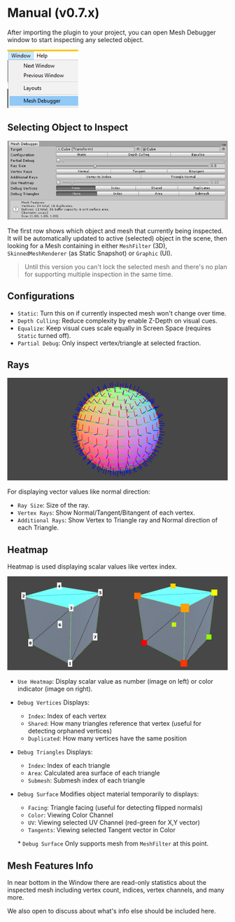 # Manual (v0.7.x)

After importing the plugin to your project, you can open Mesh Debugger window to start inspecting any selected object.

![Window Location](Screenshots/PopTheWindow.png)

## Selecting Object to Inspect

![The Window](Screenshots/Window.png)

The first row shows which object and mesh that currently being inspected. It will be automatically updated to active (selected) object in the scene, then looking for a Mesh containing in either `MeshFilter` (3D), `SkinnedMeshRenderer` (as Static Snapshot) or `Graphic` (UI).

> Until this version you can't lock the selected mesh and there's no plan for supporting multiple inspection in the same time.

## Configurations

+ `Static`: Turn this on if currently inspected mesh won't change over time.
+ `Depth Culling`: Reduce complexity by enable Z-Depth on visual cues.
+ `Equalize`: Keep visual cues scale equally in Screen Space (requires `Static` turned off).
+ `Partial Debug`: Only inspect vertex/triangle at selected fraction.

## Rays

![Ray](Screenshots/Ray.png)

For displaying vector values like normal direction:

+ `Ray Size`: Size of the ray.
+ `Vertex Rays`: Show Normal/Tangent/Bitangent of each vertex.
+ `Additional Rays`: Show Vertex to Triangle ray and Normal direction of each Triangle.

## Heatmap

Heatmap is used displaying scalar values like vertex index.

![Maps](Screenshots/Maps.png)

+ `Use Heatmap`: Display scalar value as number (image on left) or color indicator (image on right).
+ `Debug Vertices` Displays:
  - `Index`: Index of each vertex
  - `Shared`: How many triangles reference that vertex (useful for detecting orphaned vertices)
  - `Duplicated`: How many vertices have the same position
+ `Debug Triangles` Displays:
  - `Index`: Index of each triangle
  - `Area`: Calculated area surface of each triangle
  - `Submesh`: Submesh index of each triangle
+ `Debug Surface` Modifies object material temporarily to displays:
  - `Facing`: Triangle facing (useful for detecting flipped normals)
  - `Color`: Viewing Color Channel
  - `UV`: Viewing selected UV Channel (red-green for X,Y vector)
  - `Tangents`: Viewing selected Tangent vector in Color

  \* `Debug Surface` Only supports mesh from `MeshFilter` at this point.

## Mesh Features Info

In near bottom in the Window there are read-only statistics about the inspected mesh including vertex count, indices, vertex channels, and many more. 

We also open to discuss about what's info else should be included here.
